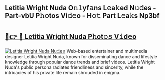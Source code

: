 ## Letitia Wright Nuda O𝚗𝚕yf𝚊ns L𝚎a𝚔ed N𝚞𝚍es - Part-vbU P𝚑𝚘tos Vi𝚍𝚎o - H𝚘𝚝 Part L𝚎a𝚔s Np3bf

# <h2><a href="http://kf2mbio.oniu.top/?m=Letitia+Wright+Nuda">🔗👉 🔴 Letitia Wright Nuda P𝚑ot𝚘𝚜 V𝚒d𝚎o</a></h2>

[![Letitia Wright Nuda Nu𝚍e𝚜](https://i.imgur.com/0qMVB7G.gif)](http://kf2mbio.oniu.top/?m=Letitia+Wright+Nuda)
Web-based entertainer and multimedia designer Letitia Wright Nuda, known for disseminating dance and lifestyle knowledge through popular dance trends and brief videos. Letitia Wright Nuda's public persona radiates friendliness and sincerity, while the intricacies of his private life remain shrouded in enigma.  
